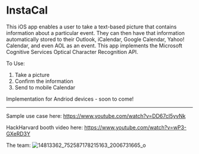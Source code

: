 # InstaCal

This iOS app enables a user to take a text-based picture that contains information about a particular event. They can then have that 
information automatically stored to their Outlook, iCalendar, Google Calendar, Yahoo! Calendar, and even AOL as an event. This app implements the Microsoft Cognitive Services Optical Character Recognition API.

To Use: 

1. Take a picture
2. Confirm the information 
3. Send to mobile Calendar

Implementation for Andriod devices - soon to come! 

___

Sample use case here: https://www.youtube.com/watch?v=DD67cI5yvNk

HackHarvard booth video here: https://www.youtube.com/watch?v=wP3-GXeRD3Y

The team: 
![14813362_752587178215163_2006731665_o](https://user-images.githubusercontent.com/20506220/152448510-b1a46a45-368f-469a-aa1c-25730d71a64b.jpg)
